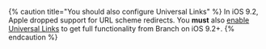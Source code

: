 {% caution title="You should also configure Universal Links" %}
In iOS 9.2, Apple dropped support for URL scheme redirects. You **must** also [enable Universal Links]({{base.url}}/features/universal-links) to get full functionality from Branch on iOS 9.2+.
{% endcaution %}